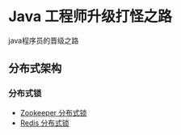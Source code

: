 # Java 工程师升级打怪之路
java程序员的晋级之路

## 分布式架构

### 分布式锁
- [Zookeeper 分布式锁](/springBoot-distributedLock/blob/master/README.md)
- [Redis 分布式锁](/springBoot-distributedLock/blob/master/README.md)
